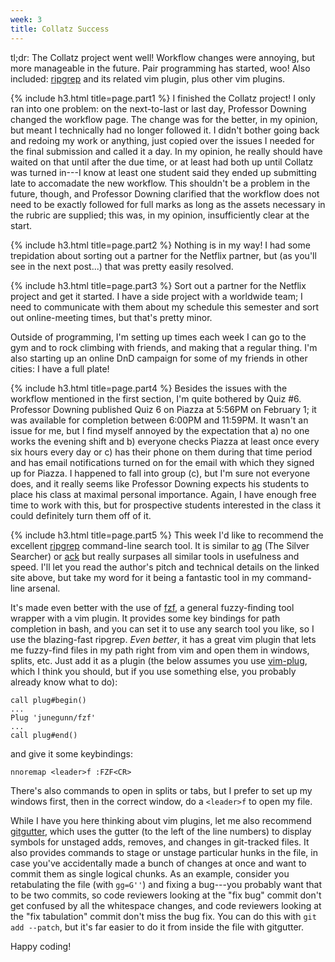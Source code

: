 ```yaml
---
week: 3
title: Collatz Success
---
```

tl;dr: The Collatz project went well! Workflow changes were annoying, but more manageable
in the future. Pair programming has started, woo! Also included:
[ripgrep](http://blog.burntsushi.net/ripgrep/) and its related vim plugin, plus other vim
plugins.

{% include h3.html title=page.part1 %}
I finished the Collatz project! I only ran into one problem: on the next-to-last or last
day, Professor Downing changed the workflow page. The change was for the better, in my
opinion, but meant I technically had no longer followed it. I didn't bother going back and
redoing my work or anything, just copied over the issues I needed for the final submission
and called it a day. In my opinion, he really should have waited on that until after the
due time, or at least had both up until Collatz was turned in---I know at least one
student said they ended up submitting late to accomadate the new workflow. This shouldn't
be a problem in the future, though, and Professor Downing clarified that the workflow does
not need to be exactly followed for full marks as long as the assets necessary in the
rubric are supplied; this was, in my opinion, insufficiently clear at the start.

{% include h3.html title=page.part2 %}
Nothing is in my way! I had some trepidation about sorting out a partner for the Netflix
partner, but (as you'll see in the next post...) that was pretty easily resolved.

{% include h3.html title=page.part3 %}
Sort out a partner for the Netflix project and get it started. I have a side project with
a worldwide team; I need to communicate with them about my schedule this semester and sort
out online-meeting times, but that's pretty minor.

Outside of programming, I'm setting up times each week I can go to the gym and to rock
climbing with friends, and making that a regular thing. I'm also starting up an online DnD
campaign for some of my friends in other cities: I have a full plate!

{% include h3.html title=page.part4 %}
Besides the issues with the workflow mentioned in the first section, I'm quite bothered by
Quiz #6. Professor Downing published Quiz 6 on Piazza at 5:56PM on February 1; it was
available for completion between 6:00PM and 11:59PM. It wasn't an issue for me, but I find
myself annoyed by the expectation that a) no one works the evening shift and b) everyone
checks Piazza at least once every six hours every day or c) has their phone on them during
that time period and has email notifications turned on for the email with which they
signed up for Piazza. I happened to fall into group (c), but I'm sure not everyone does,
and it really seems like Professor Downing expects his students to place his class at
maximal personal importance. Again, I have enough free time to work with this, but for
prospective students interested in the class it could definitely turn them off of it.

{% include h3.html title=page.part5 %}
This week I'd like to recommend the excellent
[ripgrep](http://blog.burntsushi.net/ripgrep/) command-line search tool. It is similar to
[ag](https://github.com/ggreer/the_silver_searcher) (The Silver Searcher) or
[ack](http://beyondgrep.com/) but really surpases all similar tools in usefulness and
speed. I'll let you read the author's pitch and technical details on the linked site
above, but take my word for it being a fantastic tool in my command-line arsenal.

It's made even better with the use of [fzf](https://github.com/junegunn/fzf), a general
fuzzy-finding tool wrapper with a vim plugin. It provides some key bindings for path
completion in bash, and you can set it to use any search tool you like, so I use the
blazing-fast ripgrep. *Even better*, it has a great vim plugin that lets me fuzzy-find
files in my path right from vim and open them in windows, splits, etc. Just add it as a
plugin (the below assumes you use [vim-plug](https://github.com/junegunn/vim-plug), which
I think you should, but if you use something else, you probably already know what to do):

```vim
call plug#begin()
...
Plug 'junegunn/fzf'
...
call plug#end()
```

and give it some keybindings:

```vim
nnoremap <leader>f :FZF<CR>
```

There's also commands to open in splits or tabs, but I prefer to set up my windows first,
then in the correct window, do a `<leader>f` to open my file.

While I have you here thinking about vim plugins, let me also recommend
[gitgutter](https://github.com/airblade/vim-gitgutter), which uses the gutter (to the left
of the line numbers) to display symbols for unstaged adds, removes, and changes in
git-tracked files. It also provides commands to stage or unstage particular hunks in the
file, in case you've accidentally made a bunch of changes at once and want to commit them
as single logical chunks. As an example, consider you retabulating the file (with
`gg=G''`) and fixing a bug---you probably want that to be two commits, so code reviewers
looking at the "fix bug" commit don't get confused by all the whitespace changes, and code
reviewers looking at the "fix tabulation" commit don't miss the bug fix. You can do this
with `git add --patch`, but it's far easier to do it from inside the file with
gitgutter.

Happy coding!
